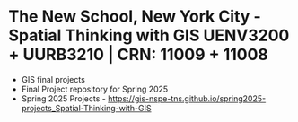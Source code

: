 # The New School, New York City - Spatial Thinking with GIS UENV3200 + UURB3210 | CRN: 11009 + 11008

- GIS final projects
- Final Project repository for Spring 2025
- Spring 2025 Projects - https://gis-nspe-tns.github.io/spring2025-projects_Spatial-Thinking-with-GIS


